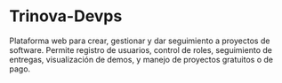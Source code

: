 # Trinova-Devps
Plataforma web para crear, gestionar y dar seguimiento a proyectos de software. Permite registro de usuarios, control de roles, seguimiento de entregas, visualización de demos, y manejo de proyectos gratuitos o de pago.
